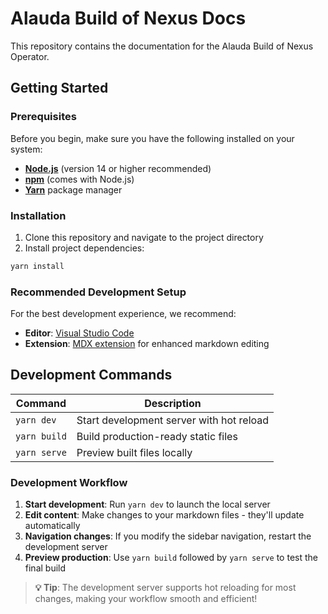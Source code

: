 # Alauda Build of Nexus Docs

This repository contains the documentation for the Alauda Build of Nexus Operator.

## Getting Started

### Prerequisites

Before you begin, make sure you have the following installed on your system:

- **[Node.js](https://nodejs.org/en/)** (version 14 or higher recommended)
- **[npm](https://www.npmjs.com/)** (comes with Node.js)
- **[Yarn](https://yarnpkg.com/)** package manager

### Installation

1. Clone this repository and navigate to the project directory
2. Install project dependencies:

```bash
yarn install
```

### Recommended Development Setup

For the best development experience, we recommend:

- **Editor**: [Visual Studio Code](https://code.visualstudio.com/)
- **Extension**: [MDX extension](https://marketplace.visualstudio.com/items?itemName=unifiedjs.vscode-mdx) for enhanced markdown editing

## Development Commands

| Command | Description |
|---------|-------------|
| `yarn dev` | Start development server with hot reload |
| `yarn build` | Build production-ready static files |
| `yarn serve` | Preview built files locally |

### Development Workflow

1. **Start development**: Run `yarn dev` to launch the local server
2. **Edit content**: Make changes to your markdown files - they'll update automatically
3. **Navigation changes**: If you modify the sidebar navigation, restart the development server
4. **Preview production**: Use `yarn build` followed by `yarn serve` to test the final build

> **💡 Tip**: The development server supports hot reloading for most changes, making your workflow smooth and efficient!
